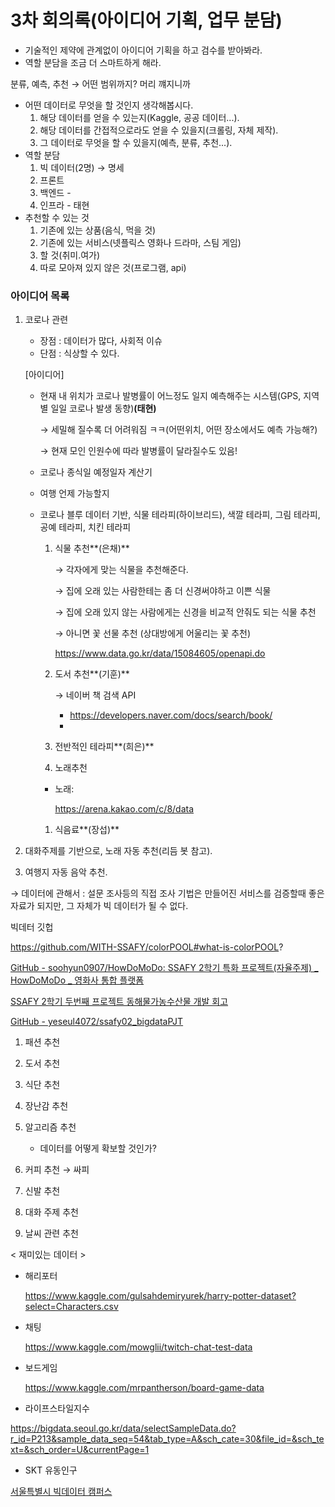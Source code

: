 # 3차 회의록(아이디어 기획, 업무 분담)

- 기술적인 제약에 관계없이 아이디어 기획을 하고 검수를 받아봐라.
- 역할 분담을 조금 더 스마트하게 해라.

분류, 예측, 추천 → 어떤 범위까지? 머리 꺠지니까

- 어떤 데이터로 무엇을 할 것인지 생각해봅시다.
  1. 해당 데이터를 얻을 수 있는지(Kaggle, 공공 데이터...).
  2. 해당 데이터를 간접적으로라도 얻을 수 있을지(크롤링, 자체 제작).
  3. 그 데이터로 무엇을 할 수 있을지(예측, 분류, 추천...).
- 역할 분담
  1. 빅 데이터(2명) → 명세
  2. 프론트
  3. 백엔드 -
  4. 인프라 - 태현
- 추천할 수 있는 것
  1. 기존에 있는 상품(음식, 먹을 것)
  2. 기존에 있는 서비스(넷플릭스 영화나 드라마, 스팀 게임)
  3. 할 것(취미.여가)
  4. 따로 모아져 있지 않은 것(프로그램, api)

### 아이디어 목록

1. 코로나 관련

   - 장점 : 데이터가 많다, 사회적 이슈
   - 단점 : 식상할 수 있다.

   [아이디어]

   - 현재 내 위치가 코로나 발병률이 어느정도 일지 예측해주는 시스템(GPS, 지역별 일일 코로나 발생 동향)**(태현)**

     → 세밀해 질수록 더 어려워짐 ㅋㅋ(어떤위치, 어떤 장소에서도 예측 가능해?)

     → 현재 모인 인원수에 따라 발병률이 달라질수도 있음!

   - 코로나 종식일 예정일자 계산기

   - 여행 언제 가능할지

   - 코로나 블루 데이터 기반, 식물 테라피(하이브리드), 색깔 테라피, 그림 테라피, 공예 테라피, 치킨 테라피

     1. 식물 추천**(은채)**

        → 각자에게 맞는 식물을 추천해준다.

        → 집에 오래 있는 사람한테는 좀 더 신경써야하고 이쁜 식물

        → 집에 오래 있지 않는 사람에게는 신경을 비교적 안줘도 되는 식물 추천

        → 아니면 꽃 선물 추천 (상대방에게 어울리는 꽃 추천)

        https://www.data.go.kr/data/15084605/openapi.do

     2. 도서 추천**(기훈)**

        → 네이버 책 검색 API

        - https://developers.naver.com/docs/search/book/
        - 

     3. 전반적인 테라피**(희은)**

     4. 노래추천

     - 노래:

       https://arena.kakao.com/c/8/data

     1. 식음료**(장섭)**

2. 대화주제를 기반으로, 노래 자동 추천(리듬 봇 참고).

3. 여행지 자동 음악 추천.

→ 데이터에 관해서 : 설문 조사등의 직접 조사 기법은 만들어진 서비스를 검증할때 좋은 자료가 되지만, 그 자체가 빅 데이터가 될 수 없다.

빅데터 깃헙

https://github.com/WITH-SSAFY/colorPOOL#what-is-colorPOOL?

[GitHub - soohyun0907/HowDoMoDo: SSAFY 2학기 특화 프로젝트(자율주제) _ HowDoMoDo _ 영화사 통합 플랫폼](https://github.com/soohyun0907/HowDoMoDo)

[SSAFY 2학기 두번째 프로젝트 동해물가농수산물 개발 회고](https://sewonkimm.github.io/etc/ssafy/2021/04/09/SSAFY_PJT2.html)

[GitHub - yeseul4072/ssafy02_bigdataPJT](https://github.com/yeseul4072/ssafy02_bigdataPJT)

1. 패션 추천

2. 도서 추천

3. 식단 추천

4. 장난감 추천

5. 알고리즘 추천

   - 데이터를 어떻게 확보할 것인가?

6. 커피 추천 → 싸피

7. 신발 추천

8. 대화 주제 추천

9. 날씨 관련 추천

< 재미있는 데이터 >

- 해리포터

  https://www.kaggle.com/gulsahdemiryurek/harry-potter-dataset?select=Characters.csv

- 채팅

  https://www.kaggle.com/mowglii/twitch-chat-test-data

- 보드게임

  https://www.kaggle.com/mrpantherson/board-game-data

- 라이프스타일지수

https://bigdata.seoul.go.kr/data/selectSampleData.do?r_id=P213&sample_data_seq=54&tab_type=A&sch_cate=30&file_id=&sch_text=&sch_order=U&currentPage=1

- SKT 유동인구

[서울특별시 빅데이터 캠퍼스](https://bigdata.seoul.go.kr/data/selectSampleData.do?r_id=P213&sample_data_seq=9&tab_type=A&sch_cate=10&sch_cate=40&sch_cate=100&sch_cate=110&file_id=&sch_text=&sch_order=H&currentPage=1)
